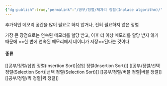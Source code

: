 ```yaml
---
{"dg-publish":true,"permalink":"/공부/정렬/제자리 정렬(Inplace algorithm)/","dgPassFrontmatter":true}
---
```


추가적인 메모리 공간을 많이 필요로 하지 않거나, 전혀 필요하지 않은 정렬

가장 큰 장점으로는 연속된 메모리를 할당 받고, 이후 더 이상 메모리를 할당 받지 않기 때문에 ==한 번에 연속된 메모리에서 데이터가 저장==된다는 것이다

#### 종류
[[공부/정렬/삽입 정렬(Insertion Sort)\|삽입 정렬(Insertion Sort)]]
[[공부/정렬/선택 정렬(Selection Sort)\|선택 정렬(Selection Sort)]]
[[공부/정렬/버블 정렬\|버블 정렬]]
[[공부/정렬/퀵 정렬\|퀵 정렬]]